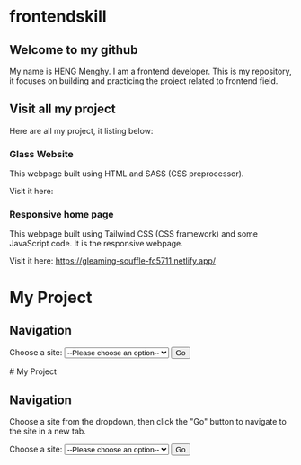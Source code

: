 # frontendskill

## Welcome to my github
   My name is HENG Menghy. I am a frontend developer.
   This is my repository, it focuses on building and practicing the project related to frontend field.

## Visit all my project
   Here are all my project, it listing below:
   
   ### Glass Website
   This webpage built using HTML and SASS (CSS preprocessor).
       
   Visit it here:
   
   ### Responsive home page
   This webpage built using Tailwind CSS (CSS framework) and some JavaScript code.
   It is the responsive webpage.
       
   Visit it here: https://gleaming-souffle-fc5711.netlify.app/
   # My Project

## Navigation

<form action="https://www.example.com" target="_blank">
  <label for="site-select">Choose a site:</label>
  <select id="site-select" name="sites" onchange="this.form.action=this.value; this.form.submit()">
    <option value="">--Please choose an option--</option>
    <option value="https://www.example.com">Example</option>
    <option value="https://www.anotherexample.com">Another Example</option>
    <!-- Add more options as needed -->
  </select>
  <noscript>
    <input type="submit" value="Go">
  </noscript>
</form>
# My Project

## Navigation

Choose a site from the dropdown, then click the "Go" button to navigate to the site in a new tab.

<form action="" target="_blank" id="siteForm">
  <label for="site-select">Choose a site:</label>
  <select id="site-select" name="sites" onchange="document.getElementById('siteForm').action=this.value;">
    <option value="">--Please choose an option--</option>
    <option value="https://www.example.com">Example</option>
    <option value="https://www.anotherexample.com">Another Example</option>
    <!-- Add more options as needed -->
  </select>
  <input type="submit" value="Go">
</form>


